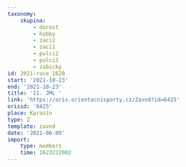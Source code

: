 ```yaml
---
taxonomy:
    skupina:
        - dorost
        - hobby
        - zaci2
        - zaci1
        - pulci2
        - pulci1
        - zabicky
id: 2021-race_1620
start: '2021-10-23'
end: '2021-10-23'
title: '11. JML '
link: 'https://oris.orientacnisporty.cz/Zavod?id=6425'
orisid: '6425'
place: Karasín
type: Z
template: zavod
date: '2021-06-09'
import:
    type: members
    time: 1623222002
---
```


